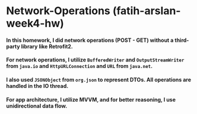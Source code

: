 # Network-Operations (fatih-arslan-week4-hw)

#### In this homework, I did network operations (POST - GET) without a third-party library like Retrofit2.

#### For network operations, I utilize `BufferedWriter` and `OutputStreamWriter` from `java.io` and `HttpURLConnection` and `URL` from `java.net`.

#### I also used `JSONObject` from `org.json` to represent DTOs. All operations are handled in the IO thread.

#### For app architecture, I utilize MVVM, and for better reasoning, I use unidirectional data flow.
